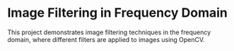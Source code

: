 # Image Filtering in Frequency Domain

This project demonstrates image filtering techniques in the frequency domain, where different filters are applied to images using OpenCV. 
